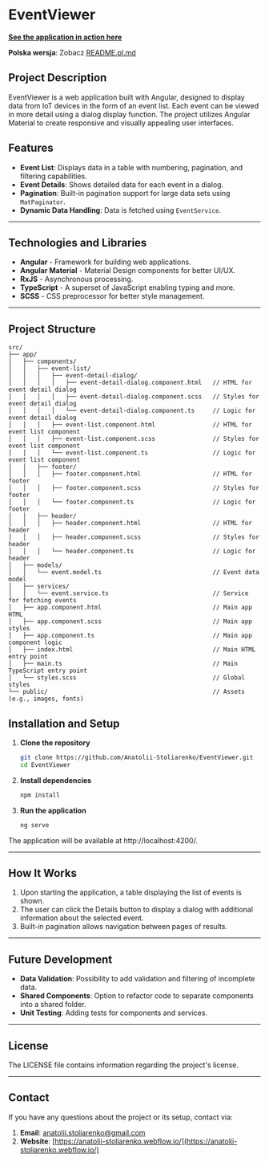 <!-- prettier-ignore-start -->
# EventViewer

[**See the application in action here**](https://event-viewer-omega.vercel.app/)

**Polska wersja**: Zobacz [README.pl.md](README.pl.md)

## Project Description

EventViewer is a web application built with Angular, designed to display data from IoT devices in the form of an event list. Each event can be viewed in more detail using a dialog display function. The project utilizes Angular Material to create responsive and visually appealing user interfaces.

## Features

- **Event List**: Displays data in a table with numbering, pagination, and filtering capabilities.
- **Event Details**: Shows detailed data for each event in a dialog.
- **Pagination**: Built-in pagination support for large data sets using `MatPaginator`.
- **Dynamic Data Handling**: Data is fetched using `EventService`.

---

## Technologies and Libraries

- **Angular** - Framework for building web applications.
- **Angular Material** - Material Design components for better UI/UX.
- **RxJS** - Asynchronous processing.
- **TypeScript** - A superset of JavaScript enabling typing and more.
- **SCSS** - CSS preprocessor for better style management.

---

## Project Structure

```plaintext
src/
├── app/
│   ├── components/
│   │   ├── event-list/
│   │   │   ├── event-detail-dialog/
│   │   │   │   ├── event-detail-dialog.component.html   // HTML for event detail dialog
│   │   │   │   ├── event-detail-dialog.component.scss   // Styles for event detail dialog
│   │   │   │   └── event-detail-dialog.component.ts     // Logic for event detail dialog
│   │   │   ├── event-list.component.html                // HTML for event list component
│   │   │   ├── event-list.component.scss                // Styles for event list component
│   │   │   └── event-list.component.ts                  // Logic for event list component
│   │   ├── footer/
│   │   │   ├── footer.component.html                    // HTML for footer
│   │   │   ├── footer.component.scss                    // Styles for footer
│   │   │   └── footer.component.ts                      // Logic for footer
│   │   ├── header/
│   │   │   ├── header.component.html                    // HTML for header
│   │   │   ├── header.component.scss                    // Styles for header
│   │   │   └── header.component.ts                      // Logic for header
│   ├── models/
│   │   └── event.model.ts                               // Event data model
│   ├── services/
│   │   └── event.service.ts                             // Service for fetching events
│   ├── app.component.html                               // Main app HTML
│   ├── app.component.scss                               // Main app styles
│   ├── app.component.ts                                 // Main app component logic
│   ├── index.html                                       // Main HTML entry point
│   ├── main.ts                                          // Main TypeScript entry point
│   └── styles.scss                                      // Global styles
└── public/                                              // Assets (e.g., images, fonts)
```

## Installation and Setup

1. **Clone the repository**

   ```bash
   git clone https://github.com/Anatolii-Stoliarenko/EventViewer.git
   cd EventViewer
   ```

2. **Install dependencies**

   ```bash
   npm install
   ```

3. **Run the application**

   ```bash
   ng serve
   ```
The application will be available at http://localhost:4200/.

---

## How It Works

1. Upon starting the application, a table displaying the list of events is shown.
2. The user can click the Details button to display a dialog with additional information about the selected event.
3. Built-in pagination allows navigation between pages of results.

---

## Future Development

- **Data Validation**: Possibility to add validation and filtering of incomplete data.
- **Shared Components**: Option to refactor code to separate components into a shared folder.
- **Unit Testing**: Adding tests for components and services.

---

## License

The LICENSE file contains information regarding the project's license.

---

## Contact

If you have any questions about the project or its setup, contact via:

1. **Email**: [anatolii.stoliarenko@gmail.com](mailto:anatolii.stoliarenko@gmail.com)
2. **Website**: [https://anatolii-stoliarenko.webflow.io/](https://anatolii-stoliarenko.webflow.io/)


<!-- prettier-ignore-end -->
